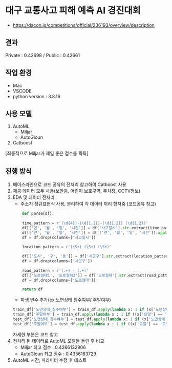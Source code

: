# 대구 교통사고 피해 예측 AI 경진대회
- https://dacon.io/competitions/official/236193/overview/description


## 결과
Private : 0.42698 / Public : 0.42661

## 작업 환경
- Mac
- VSCODE
- python version : 3.8.16

## 사용 모델
1. AutoML
    - Miljar
    - AutoGloun
2. Catboost 

[최종적으로 Miljar가 제일 좋은 점수를 획득]

## 진행 방식
1. 베이스라인으로 코드 공유의 전처리 참고하여 Catboost 사용
2. 제공 데이터 모두 사용(보안등, 어린이 보호구역, 주차장, CCTV정보)
3. EDA 및 데이터 전처리
    - 주소지 정규표현식 사용, 분리하여 각 데이터 끼리 합쳐줌 (코드공유 참고)
    ```python
        def parse(df):
        
        time_pattern = r'(\d{4})-(\d{1,2})-(\d{1,2}) (\d{1,2})' 
        df[['연', '월', '일', '시간']] = df['사고일시'].str.extract(time_pattern)
        df[['연', '월', '일', '시간']] = df[['연', '월', '일', '시간']].apply(pd.to_numeric) 
        df = df.drop(columns=['사고일시']) 
        
        location_pattern = r'(\S+) (\S+) (\S+)'

        df[['도시', '구', '동']] = df['시군구'].str.extract(location_pattern)
        df = df.drop(columns=['시군구'])
        
        road_pattern = r'(.+) - (.+)'
        df[['도로형태1', '도로형태2']] = df['도로형태'].str.extract(road_pattern)
        df = df.drop(columns=['도로형태'])

        return df

    ```
    - 파생 변수 추가(ex.노면상태 침수여부/ 주말여부)
    ```python
    train_df['노면상태_침수여부'] = train_df.apply(lambda x: 1 if (x['노면상태']=='침수')else 0, axis=1)
    train_df['주말여부'] = train_df.apply(lambda x : 1 if ((x['요일'] == '토요일')| (x['요일']=='일요일'))else 0, axis=1)
    test_df['노면상태_침수여부'] = test_df.apply(lambda x: 1 if (x['노면상태']=='침수')else 0, axis=1)
    test_df['주말여부'] = test_df.apply(lambda x : 1 if ((x['요일'] == '토요일')| (x['요일']=='일요일'))else 0, axis=1)
    ```
    자세한 부분은 코드 참고
4. 전처리 된 데이터로 AutoML 모델들 돌린 후 비교
    - Miljar 
        최고 점수 : 0.4266132906
    - AutoGloun 
        최고 점수 : 0.4356183729
5. AutoML 시간, 파라미터 수정 후 테스트



